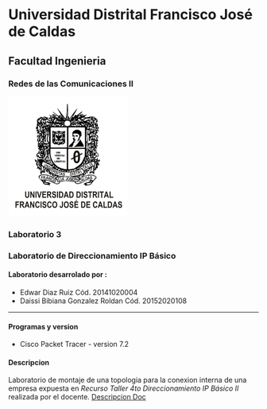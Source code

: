 # Universidad Distrital Francisco José de Caldas
## Facultad Ingenieria
### Redes de las Comunicaciones II
![UDistrital](../images/udistrital_esc.png "Universidad Distrital Francisco José de Caldas")

### Laboratorio 3
### Laboratorio de Direccionamiento IP Básico

#### Laboratorio desarrolado por :
* Edwar Diaz Ruiz Cód. 20141020004
* Daissi Bibiana Gonzalez Roldan Cód. 20152020108

---

#### Programas y version
* Cisco Packet Tracer - version 7.2

#### Descripcion
Laboratorio de montaje de una topologia para la conexion interna de una empresa expuesta en  *Recurso Taller 4to Direccionamiento IP Básico II* realizada por el docente.
[Descripcion Doc](https://www.overleaf.com/read/xzhtnvtdxzsh "Descripcion Latex")

